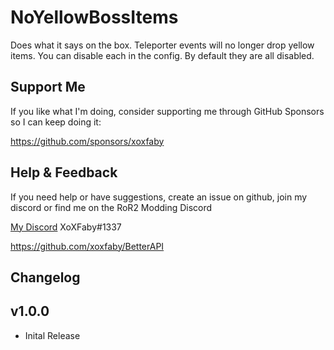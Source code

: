# NoYellowBossItems

Does what it says on the box. 
Teleporter events will no longer drop yellow items. You can disable each in the config. By default they are all disabled.

## Support Me

If you like what I'm doing, consider supporting me through GitHub Sponsors so I can keep doing it:

https://github.com/sponsors/xoxfaby

## Help & Feedback

If you need help or have suggestions, create an issue on github, join my discord or find me on the RoR2 Modding Discord 

[My Discord](https://discord.gg/Zy2HSB4) XoXFaby#1337

https://github.com/xoxfaby/BetterAPI

## Changelog

## v1.0.0
 - Inital Release